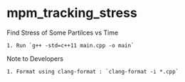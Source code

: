 # mpm_tracking_stress
Find Stress of Some Partilces vs Time

    1. Run `g++ -std=c++11 main.cpp -o main`

Note to Developers

    1. Format using clang-format : `clang-format -i *.cpp`
